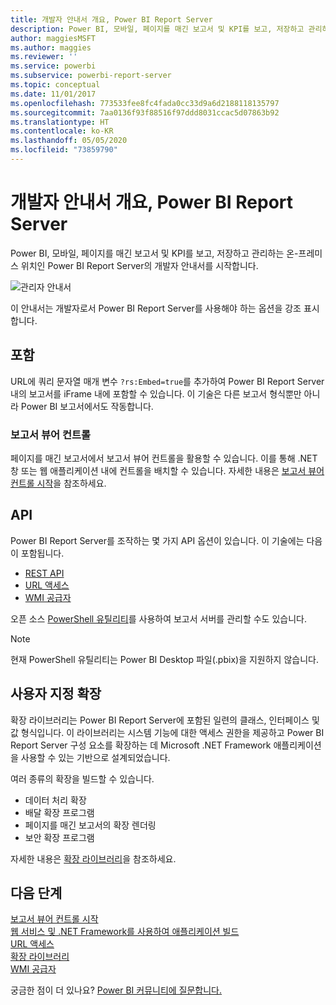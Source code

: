 ```yaml
---
title: 개발자 안내서 개요, Power BI Report Server
description: Power BI, 모바일, 페이지를 매긴 보고서 및 KPI를 보고, 저장하고 관리하는 온-프레미스 위치인 Power BI Report Server의 개발자 안내서를 시작합니다.
author: maggiesMSFT
ms.author: maggies
ms.reviewer: ''
ms.service: powerbi
ms.subservice: powerbi-report-server
ms.topic: conceptual
ms.date: 11/01/2017
ms.openlocfilehash: 773533fee8fc4fada0cc33d9a6d2188118135797
ms.sourcegitcommit: 7aa0136f93f88516f97ddd8031ccac5d07863b92
ms.translationtype: HT
ms.contentlocale: ko-KR
ms.lasthandoff: 05/05/2020
ms.locfileid: "73859790"
---
```

# <a name="developer-handbook-overview-power-bi-report-server"></a>개발자 안내서 개요, Power BI Report Server

Power BI, 모바일, 페이지를 매긴 보고서 및 KPI를 보고, 저장하고 관리하는 온-프레미스 위치인 Power BI Report Server의 개발자 안내서를 시작합니다.

![관리자 안내서](media/developer-handbook-overview/admin-handbook.png)

이 안내서는 개발자로서 Power BI Report Server를 사용해야 하는 옵션을 강조 표시합니다.

## <a name="embedding"></a>포함

URL에 쿼리 문자열 매개 변수 `?rs:Embed=true`를 추가하여 Power BI Report Server 내의 보고서를 iFrame 내에 포함할 수 있습니다. 이 기술은 다른 보고서 형식뿐만 아니라 Power BI 보고서에서도 작동합니다.

### <a name="report-viewer-control"></a>보고서 뷰어 컨트롤

페이지를 매긴 보고서에서 보고서 뷰어 컨트롤을 활용할 수 있습니다. 이를 통해 .NET 창 또는 웹 애플리케이션 내에 컨트롤을 배치할 수 있습니다. 자세한 내용은 [보고서 뷰어 컨트롤 시작](https://docs.microsoft.com/sql/reporting-services/application-integration/integrating-reporting-services-using-reportviewer-controls-get-started)을 참조하세요.

## <a name="apis"></a>API

Power BI Report Server를 조작하는 몇 가지 API 옵션이 있습니다. 이 기술에는 다음이 포함됩니다.

* [REST API](rest-api.md)
* [URL 액세스](https://docs.microsoft.com/sql/reporting-services/url-access-ssrs)
* [WMI 공급자](https://docs.microsoft.com/sql/reporting-services/wmi-provider-library-reference/reporting-services-wmi-provider-library-reference-ssrs)

오픈 소스 [PowerShell 유틸리티](https://github.com/Microsoft/ReportingServicesTools)를 사용하여 보고서 서버를 관리할 수도 있습니다.

> [!NOTE]
> 현재 PowerShell 유틸리티는 Power BI Desktop 파일(.pbix)을 지원하지 않습니다.

## <a name="custom-extensions"></a>사용자 지정 확장

확장 라이브러리는 Power BI Report Server에 포함된 일련의 클래스, 인터페이스 및 값 형식입니다. 이 라이브러리는 시스템 기능에 대한 액세스 권한을 제공하고 Power BI Report Server 구성 요소를 확장하는 데 Microsoft .NET Framework 애플리케이션을 사용할 수 있는 기반으로 설계되었습니다.

여러 종류의 확장을 빌드할 수 있습니다.

* 데이터 처리 확장
* 배달 확장 프로그램
* 페이지를 매긴 보고서의 확장 렌더링
* 보안 확장 프로그램

자세한 내용은 [확장 라이브러리](https://docs.microsoft.com/sql/reporting-services/extensions/reporting-services-extension-library)을 참조하세요.

## <a name="next-steps"></a>다음 단계

[보고서 뷰어 컨트롤 시작](https://docs.microsoft.com/sql/reporting-services/application-integration/integrating-reporting-services-using-reportviewer-controls-get-started)  
[웹 서비스 및 .NET Framework를 사용하여 애플리케이션 빌드](https://docs.microsoft.com/sql/reporting-services/report-server-web-service/net-framework/building-applications-using-the-web-service-and-the-net-framework)  
[URL 액세스](https://docs.microsoft.com/sql/reporting-services/url-access-ssrs)  
[확장 라이브러리](https://docs.microsoft.com/sql/reporting-services/extensions/reporting-services-extension-library)  
[WMI 공급자](https://docs.microsoft.com/sql/reporting-services/wmi-provider-library-reference/reporting-services-wmi-provider-library-reference-ssrs)

궁금한 점이 더 있나요? [Power BI 커뮤니티에 질문합니다.](https://community.powerbi.com/)